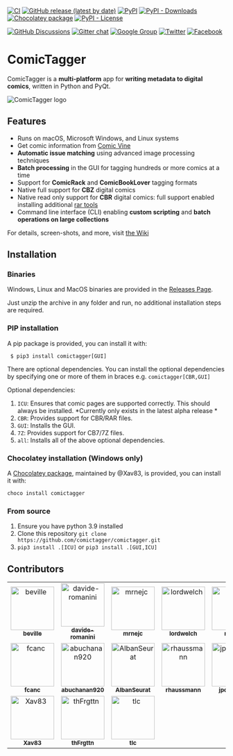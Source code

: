 [![CI](https://github.com/comictagger/comictagger/actions/workflows/build.yaml/badge.svg?branch=develop&event=push)](https://github.com/comictagger/comictagger/actions/workflows/build.yaml)
[![GitHub release (latest by date)](https://img.shields.io/github/downloads/comictagger/comictagger/latest/total)](https://github.com/comictagger/comictagger/releases/latest)
[![PyPI](https://img.shields.io/pypi/v/comictagger)](https://pypi.org/project/comictagger/)
[![PyPI - Downloads](https://img.shields.io/pypi/dm/comictagger)](https://pypistats.org/packages/comictagger)
[![Chocolatey package](https://img.shields.io/chocolatey/dt/comictagger?color=blue&label=chocolatey)](https://community.chocolatey.org/packages/comictagger)
[![PyPI - License](https://img.shields.io/pypi/l/comictagger)](https://opensource.org/licenses/Apache-2.0)

[![GitHub Discussions](https://img.shields.io/github/discussions/comictagger/comictagger)](https://github.com/comictagger/comictagger/discussions)
[![Gitter chat](https://badges.gitter.im/gitterHQ/gitter.png)](https://gitter.im/comictagger/community)
[![Google Group](https://img.shields.io/badge/discuss-on%20groups-%23207de5)](https://groups.google.com/forum/#!forum/comictagger)
[![Twitter](https://img.shields.io/badge/%40comictagger-twitter-lightgrey)](https://twitter.com/comictagger)
[![Facebook](https://img.shields.io/badge/comictagger-facebook-lightgrey)](https://www.facebook.com/ComicTagger-139615369550787/)

# ComicTagger

ComicTagger is a **multi-platform** app for **writing metadata to digital comics**, written in Python and PyQt.

![ComicTagger logo](https://raw.githubusercontent.com/comictagger/comictagger/develop/comictaggerlib/graphics/app.png)

## Features

* Runs on macOS, Microsoft Windows, and Linux systems
* Get comic information from [Comic Vine](https://comicvine.gamespot.com/)
* **Automatic issue matching** using advanced image processing techniques
* **Batch processing** in the GUI for tagging hundreds or more comics at a time
* Support for **ComicRack** and **ComicBookLover** tagging formats
* Native full support for **CBZ** digital comics
* Native read only support for **CBR** digital comics: full support enabled installing additional [rar tools](https://www.rarlab.com/download.htm)
* Command line interface (CLI) enabling **custom scripting** and **batch operations on large collections**

For details, screen-shots, and more, visit [the Wiki](https://github.com/comictagger/comictagger/wiki)


## Installation

### Binaries

Windows, Linux and MacOS binaries are provided in the [Releases Page](https://github.com/comictagger/comictagger/releases).

Just unzip the archive in any folder and run, no additional installation steps are required.

### PIP installation

A pip package is provided, you can install it with:

```
 $ pip3 install comictagger[GUI]
```

There are optional dependencies. You can install the optional dependencies by specifying one or more of them in braces e.g. `comictagger[CBR,GUI]`

Optional dependencies:
1. `ICU`: Ensures that comic pages are supported correctly. This should always be installed. *Currently only exists in the latest alpha release *
1. `CBR`: Provides support for CBR/RAR files.
1. `GUI`: Installs the GUI.
1. `7Z`: Provides support for CB7/7Z files.
1. `all`: Installs all of the above optional dependencies.

### Chocolatey installation (Windows only)

A [Chocolatey package](https://community.chocolatey.org/packages/comictagger), maintained by @Xav83, is provided, you can install it with:
```powershell
choco install comictagger
```
### From source

 1. Ensure you have python 3.9 installed
 2. Clone this repository `git clone https://github.com/comictagger/comictagger.git`
 7. `pip3 install .[ICU]` or `pip3 install .[GUI,ICU]`


## Contributors

<!-- readme: beville,davide-romanini,collaborators,contributors -start -->
<table>
<tr>
    <td align="center">
        <a href="https://github.com/beville">
            <img src="https://avatars.githubusercontent.com/u/7294848?v=4" width="100;" alt="beville"/>
            <br />
            <sub><b>beville</b></sub>
        </a>
    </td>
    <td align="center">
        <a href="https://github.com/davide-romanini">
            <img src="https://avatars.githubusercontent.com/u/731199?v=4" width="100;" alt="davide-romanini"/>
            <br />
            <sub><b>davide-romanini</b></sub>
        </a>
    </td>
    <td align="center">
        <a href="https://github.com/mrnejc">
            <img src="https://avatars.githubusercontent.com/u/1905477?v=4" width="100;" alt="mrnejc"/>
            <br />
            <sub><b>mrnejc</b></sub>
        </a>
    </td>
    <td align="center">
        <a href="https://github.com/lordwelch">
            <img src="https://avatars.githubusercontent.com/u/7547075?v=4" width="100;" alt="lordwelch"/>
            <br />
            <sub><b>lordwelch</b></sub>
        </a>
    </td>
    <td align="center">
        <a href="https://github.com/mizaki">
            <img src="https://avatars.githubusercontent.com/u/1141189?v=4" width="100;" alt="mizaki"/>
            <br />
            <sub><b>mizaki</b></sub>
        </a>
    </td>
    <td align="center">
        <a href="https://github.com/MichaelFitzurka">
            <img src="https://avatars.githubusercontent.com/u/27830765?v=4" width="100;" alt="MichaelFitzurka"/>
            <br />
            <sub><b>MichaelFitzurka</b></sub>
        </a>
    </td></tr>
<tr>
    <td align="center">
        <a href="https://github.com/fcanc">
            <img src="https://avatars.githubusercontent.com/u/4999486?v=4" width="100;" alt="fcanc"/>
            <br />
            <sub><b>fcanc</b></sub>
        </a>
    </td>
    <td align="center">
        <a href="https://github.com/abuchanan920">
            <img src="https://avatars.githubusercontent.com/u/368793?v=4" width="100;" alt="abuchanan920"/>
            <br />
            <sub><b>abuchanan920</b></sub>
        </a>
    </td>
    <td align="center">
        <a href="https://github.com/AlbanSeurat">
            <img src="https://avatars.githubusercontent.com/u/500180?v=4" width="100;" alt="AlbanSeurat"/>
            <br />
            <sub><b>AlbanSeurat</b></sub>
        </a>
    </td>
    <td align="center">
        <a href="https://github.com/rhaussmann">
            <img src="https://avatars.githubusercontent.com/u/7084007?v=4" width="100;" alt="rhaussmann"/>
            <br />
            <sub><b>rhaussmann</b></sub>
        </a>
    </td>
    <td align="center">
        <a href="https://github.com/jpcranford">
            <img src="https://avatars.githubusercontent.com/u/21347202?v=4" width="100;" alt="jpcranford"/>
            <br />
            <sub><b>jpcranford</b></sub>
        </a>
    </td>
    <td align="center">
        <a href="https://github.com/PawlakMarek">
            <img src="https://avatars.githubusercontent.com/u/26022173?v=4" width="100;" alt="PawlakMarek"/>
            <br />
            <sub><b>PawlakMarek</b></sub>
        </a>
    </td></tr>
<tr>
    <td align="center">
        <a href="https://github.com/Xav83">
            <img src="https://avatars.githubusercontent.com/u/6787157?v=4" width="100;" alt="Xav83"/>
            <br />
            <sub><b>Xav83</b></sub>
        </a>
    </td>
    <td align="center">
        <a href="https://github.com/thFrgttn">
            <img src="https://avatars.githubusercontent.com/u/39759781?v=4" width="100;" alt="thFrgttn"/>
            <br />
            <sub><b>thFrgttn</b></sub>
        </a>
    </td>
    <td align="center">
        <a href="https://github.com/tlc">
            <img src="https://avatars.githubusercontent.com/u/19436?v=4" width="100;" alt="tlc"/>
            <br />
            <sub><b>tlc</b></sub>
        </a>
    </td></tr>
</table>
<!-- readme: beville,davide-romanini,collaborators,contributors -end -->
